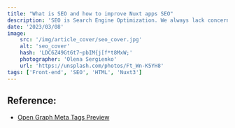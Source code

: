 ```yaml
---
title: "What is SEO and how to improve Nuxt apps SEO"
description: 'SEO is Search Engine Optimization. We always lack concern about it, but it does not mean it is not important. SEO will have a great impact on Website exposure. In this article, lets have a look at that.'
date: '2023/03/08'
image:
    src: '/img/article_cover/seo_cover.jpg'
    alt: 'seo_cover'
    hash: 'LDC6Z49Gt6t7~pbIM{j[f*t8MxW;'
    photographer: 'Olena Sergienko'
    url: 'https://unsplash.com/photos/Ft_Wn-K5YH8'
tags: ['Front-end', 'SEO', 'HTML', 'Nuxt3']
---
```


## Reference:

- [Open Graph Meta Tags Preview](https://www.opengraph.xyz/)
